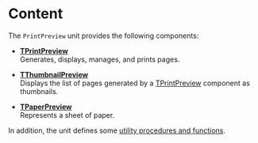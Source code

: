 Content
=======
The `PrintPreview` unit provides the following components:

- **[TPrintPreview](TPrintPreview.md)** \
  Generates, displays, manages, and prints pages.

- **[TThumbnailPreview](TThumbnailPreview.md)** \
  Displays the list of pages generated by a [TPrintPreview](TPrintPreview.md) component as thumbnails.

- **[TPaperPreview](TPaperPreview.md)** \
  Represents a sheet of paper.

In addition, the unit defines some [utility procedures and functions](Globals.md).